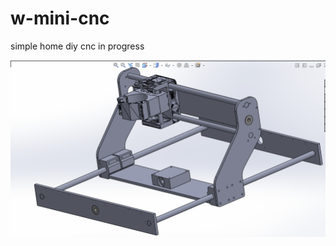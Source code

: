 # w-mini-cnc
simple home diy cnc
in progress

![assembly](https://github.com/whoim2/w-mini-cnc/raw/main/Screenshot_1.png)
